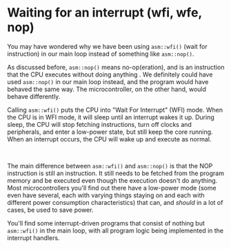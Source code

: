 # Waiting for an interrupt (wfi, wfe, nop)

You may have wondered why we have been using `asm::wfi()` (wait for instruction) in our main loop instead of
something like `asm::nop()`.

As discussed before, `asm::nop()` means no-op(eration), and is an instruction that the CPU executes without doing anything .  We definitely could have used `asm::nop()` in our main loop instead, and the program would have behaved the same way.  The microcontroller, on the other hand, would behave differently. 

Calling `asm::wfi()` puts the CPU into "Wait For Interrupt" (WFI) mode.  When the CPU is in WFI mode, it will sleep until an interrupt wakes it up.  During sleep, the CPU will stop fetching instructions, turn off clocks and peripherals, and enter a low-power state, but still keep the core running.  When an interrupt occurs, the CPU will wake up and execute as normal.

<br/>

The main difference between `asm::wfi()` and `asm::nop()` is that the NOP instruction is still an instruction.  It still needs to be fetched from the program memory and be executed even though the execution doesn't do anything.  Most microcontrollers you'll find out there have a low-power mode (some even have several, each with varying things staying on and each with different power consumption characteristics) that can, and *should* in a lot of cases, be used to save power.

You'll find some interrupt-driven programs that consist of nothing but `asm::wfi()` in the main loop, with all program logic being implemented in the interrupt handlers.
